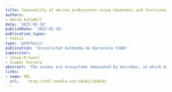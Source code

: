 ```yaml
---
title: Seasonality of marine prokaryotes using taxonomic and functional diversity approaches
authors:
- Adrià Auladell
date: '2022-02-18'
publishDate: '2022-02-18'
publication_types:
- thesis
type: 'phdthesis'
publication: 'Universitat Autònoma de Barcelona (UAB)'
supervisor:
- Josep M Gasol
- Isabel Ferrera
abstract: 'The oceans are ecosystems dominated by microbes, in which bacteria and archaea play key roles in biogeochemical cycling. In temperate oceans, seasonal changes in environmental conditions deeply influence the marine microbiome. In this thesis I analyse the seasonality of the marine microbiome of a coastal ocean site, using the long-term time series of the Blanes Bay Microbial Observatory (BBMO) to understand the seasonal changes through several molecular approaches. Using amplicons of the 16S rRNA gene, I evaluate the dynamics of the main bacterial groups in this coastal oligotrophic station during 11 years and test how similar the temporal niches of closely related taxa are, and what are the environmental parameters modulating their patterns of seasonality. I further explore how conserved the niche is at higher taxonomic levels. The community presented recurrent seasonality for 297 out of 6825 amplicon sequence variants (ASVs), which constituted almost half of the total relative abundance (47%). For certain genera, niche similarity decreased as nucleotide divergence in the 16S rRNA gene increased, a pattern compatible with the selection of similar taxa through environmental filtering. Additionally, I observed evidence of seasonal differentiation within various genera as seen by the distinct seasonal patterns of closely related taxa. I then switch the focus to the seasonal patterns of a specific functional group. Using the pufM gene as a marker gene for the aerobic anoxygenic phototrophic bacteria (AAPs) −a relevant photohete-rotrophic functional group in the marine microbial food web− I evaluated their long-term temporal dynamics through multivariate and co-occurrence analyses. Phylogroup K (Gammaproteobacteria) was the greatest contributor to community structure over all seasons, with phylogroups E and G (Alphaproteobacteria) being prevalent in spring. Diversity indices showed a clear seasonal trend, with maximum values in winter, which was inverse to that of AAP abundance. I afterwards extend these analyses to 21 biogeochemical relevant functions through 7 years of metagenomic data from the BBMO. Most genes presented a seasonal abundance trend: photoheterotrophic processes were enriched during spring, phosphorous-related genes were dominant during summer coinciding with phosphate limitation conditions, and assimilatory nitrate reductases correlated negatively with nitrate availability. Additionally, I identified the main taxa driving each function in each season and showed that, for some groups, the seasonality of bacterial families is different than that of their gene repertoire, so that different taxa within the same group present different functional specialization. Finally, I complement this descriptive view of the temporal changes with manipulation experiments to test how bottom-up and top-down processes exert selection on specific bacterial genomic species over the seasons. I experimentally modified the presence of predators, viruses, nutrient limitation (by diluting the samples with filtered seawater) and light availability in seawater from the BBMO in different seasons and assessed the growth of different organisms defined by metagenome assembled genomes (MAGs) under the manipulated conditions. Overall, I recovered 262 MAGs mainly from the Rhodobacterales, Flavobacteriales and Alteromonadales classes. Season and treatment greatly influenced community composition, with 26% of the MAGs indicative of the control treatments, 24% of both the control and predator-reduced treatments, 12.8% indicators of both the virus-reduced and the diluted treatments, and 7.3% of the predator-reduced treatment only. Flavobacteriaceae MAGs developed mostly in the predator-reduced treatment with distinct species in each season, whereas Alteromonadaceae and Sphingomonadaceae taxa developed preferably in the virus-reduced and diluted treatments indistinctively of season. Overall, this dissertation provides new insights into the seasonal patterns of key taxonomic and functional groups in the coastal surface ocean through the integration of information obtained using several molecular techniques and experimental approaches applied to a long-term time series'
links:
- name: URL
  url:    http://hdl.handle.net/10261/269181
---
```

